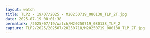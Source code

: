 ```yaml
---
layout: watch
title: TLP2 - 19/07/2025 - M20250719_080138_TLP_2T.jpg
date: 2025-07-19 08:01:38
permalink: /2025/07/19/watch/M20250719_080138_TLP_2
capture: TLP2/2025/202507/20250718/M20250719_080138_TLP_2T.jpg
---
```

